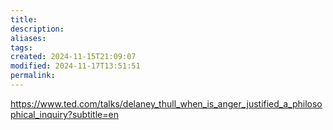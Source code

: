 ```yaml
---
title: 
description: 
aliases: 
tags: 
created: 2024-11-15T21:09:07
modified: 2024-11-17T13:51:51
permalink: 
---
```


https://www.ted.com/talks/delaney_thull_when_is_anger_justified_a_philosophical_inquiry?subtitle=en
